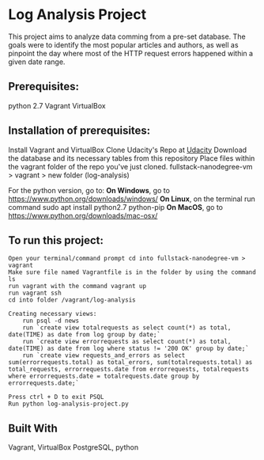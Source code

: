 <h1>Log Analysis Project</h1>

This project aims to analyze data comming from a pre-set database. The goals were to identify the most popular articles and authors, as well as pinpoint the day where most of the HTTP request errors happened within a given date range.

<h2>Prerequisites: </h2>
	python 2.7
	Vagrant
	VirtualBox

<h2>Installation of prerequisites:</h2>
	
Install Vagrant and VirtualBox
Clone Udacity's Repo at [Udacity](https://d17h27t6h515a5.cloudfront.net/topher/2016/August/57b5f748_newsdata/newsdata.zip "Udacity Fullstack-Nanodegree-VM")
Download the database and its necessary tables from this repository
Place files within the vagrant folder of the repo you've just cloned. fullstack-nanodegree-vm > vagrant > new folder (log-analysis)

For the python version, go to:
**On Windows**, go to https://www.python.org/downloads/windows/
**On Linux**, on the terminal run command sudo apt install python2.7 python-pip
**On MacOS**, go to https://www.python.org/downloads/mac-osx/

<h2>To run this project:</h2>
	
	Open your terminal/command prompt cd into fullstack-nanodegree-vm > vagrant
	Make sure file named Vagrantfile is in the folder by using the command ls
	run vagrant with the command vagrant up
	run vagrant ssh
	cd into folder /vagrant/log-analysis
	
	Creating necessary views: 
		run psql -d news
		run `create view totalrequests as select count(*) as total, date(TIME) as date from log group by date;`
		run `create view errorrequests as select count(*) as total, date(TIME) as date from log where status != '200 OK' group by date;`
		run `create view requests_and_errors as select sum(errorrequests.total) as total_errors, sum(totalrequests.total) as total_requests, errorrequests.date from errorrequests, totalrequests where errorrequests.date = totalrequests.date group by errorrequests.date;` 

	Press ctrl + D to exit PSQL
	Run python log-analysis-project.py

<h2>Built With</h2>
	Vagrant, VirtualBox
	PostgreSQL, python

